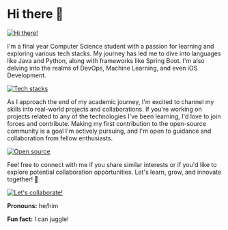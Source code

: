 # Hi there 👋

[![Hi there!](https://i.stack.imgur.com/4684U.png)](https://github.com/akritkbehera/akritkbehera)

I'm a final year Computer Science student with a passion for learning and exploring various tech stacks. My journey has led me to dive into languages like Java and Python, along with frameworks like Spring Boot. I'm also delving into the realms of DevOps, Machine Learning, and even iOS Development.

[![Tech stacks](https://i.stack.imgur.com/f5p3q.png)](https://github.com/akritkbehera/akritkbehera)

As I approach the end of my academic journey, I'm excited to channel my skills into real-world projects and collaborations. If you're working on projects related to any of the technologies I've been learning, I'd love to join forces and contribute. Making my first contribution to the open-source community is a goal I'm actively pursuing, and I'm open to guidance and collaboration from fellow enthusiasts.

[![Open source](https://i.stack.imgur.com/fSVoO.png)](https://github.com/akritkbehera/akritkbehera)

Feel free to connect with me if you share similar interests or if you'd like to explore potential collaboration opportunities. Let's learn, grow, and innovate together! 🚀

[![Let's collaborate!](https://i.stack.imgur.com/a3y5u.png)](https://github.com/akritkbehera/akritkbehera)

**Pronouns:** he/him

**Fun fact:** I can juggle!
